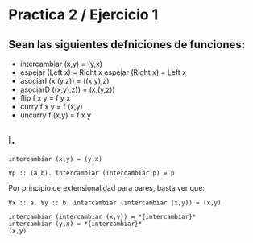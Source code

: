 # Practica 2 / Ejercicio 1 
## Sean las siguientes defniciones de funciones:
- intercambiar (x,y) = (y,x)
- espejar (Left x) = Right x
espejar (Right x) = Left x
- asociarI (x,(y,z)) = ((x,y),z)
- asociarD ((x,y),z)) = (x,(y,z))
- flip f x y = f y x
- curry f x y = f (x,y)
- uncurry f (x,y) = f x y

## I.
```
intercambiar (x,y) = (y,x)
```
```
∀p :: (a,b). intercambiar (intercambiar p) = p
```
Por principio de extensionalidad para pares, basta ver que:
```
∀x :: a. ∀y :: b. intercambiar (intercambiar (x,y)) = (x,y)
```
```
intercambiar (intercambiar (x,y)) = *{intercambiar}*
intercambiar (y,x) = *{intercambiar}*
(x,y)
```
